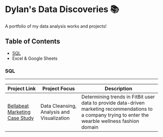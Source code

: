 # Dylan's Data Discoveries 📚

A portfolio of my data analysis works and projects!

## Table of Contents
- [SQL](#sql)
- Excel & Google Sheets

### SQL 
---

| Project Link  | Project Focus | Description | 
| --- | --- | --- |
| [Bellabeat Marketing Case Study](https://github.com/dylanviyar/Google-Analytics-Case-Study/blob/main/Bellabeat%20Case%20Study.md#-bellabeat-case-study-making-marketing-data-driven) | Data Cleansing, Analysis and Visualization|Determining trends in FitBit user data to provide data-driven marketing recommendations to a company trying to enter the wearble wellness fashion domain |
